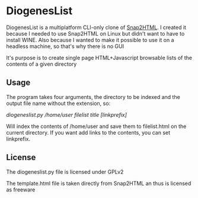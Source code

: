 # DiogenesList

DiogenesList is a multiplatform CLI-only clone of [Snap2HTML](http://www.rlvision.com/snap2html/about.php). I created it because I needed to use Snap2HTML on Linux but didn't want to have to install WINE. Also because I wanted to make it possible to use it on a headless machine, so that's why there is no GUI 

It's purpose is to create single page HTML+Javascript browsable lists of the contents of a given directory

## Usage
The program takes four arguments, the directory to be indexed and the output file name without the extension, so:

 *diogeneslist.py /home/user filelist title [linkprefix]*
 
Will index the contents of /home/user and save them to filelist.html on the current directory. 
If you want add links to the contents, you can set linkprefix.


## License
The diogeneslist.py file is licensed under GPLv2

The template.html file is taken directly from Snap2HTML an thus is licensed as freeware
